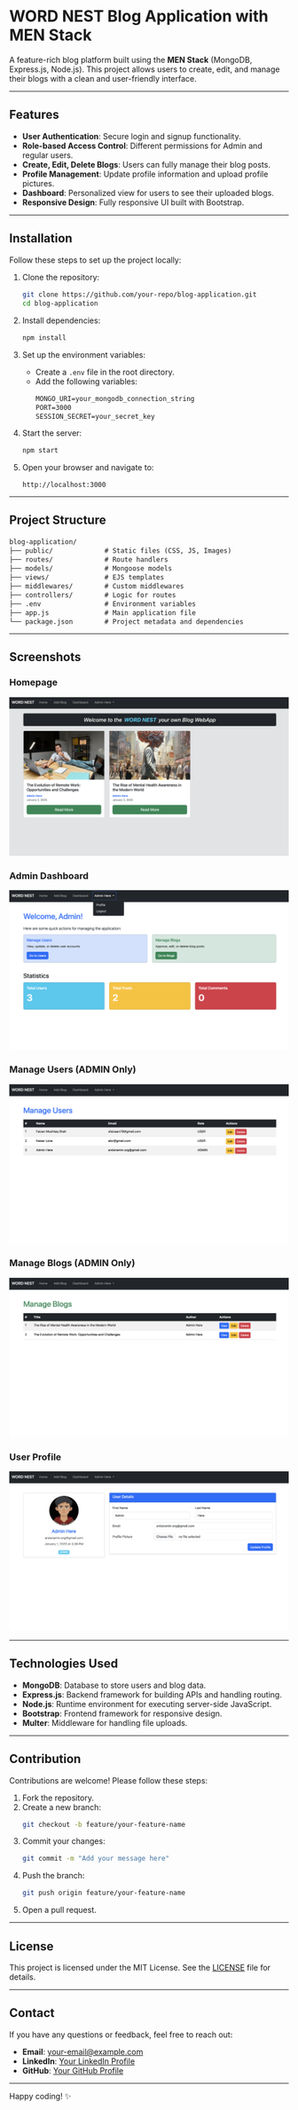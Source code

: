 # WORD NEST Blog Application with MEN Stack

A feature-rich blog platform built using the **MEN Stack** (MongoDB, Express.js, Node.js). This project allows users to create, edit, and manage their blogs with a clean and user-friendly interface.

---

## Features

- **User Authentication**: Secure login and signup functionality.
- **Role-based Access Control**: Different permissions for Admin and regular users.
- **Create, Edit, Delete Blogs**: Users can fully manage their blog posts.
- **Profile Management**: Update profile information and upload profile pictures.
- **Dashboard**: Personalized view for users to see their uploaded blogs.
- **Responsive Design**: Fully responsive UI built with Bootstrap.

---

## Installation

Follow these steps to set up the project locally:

1. Clone the repository:

   ```bash
   git clone https://github.com/your-repo/blog-application.git
   cd blog-application
   ```

2. Install dependencies:

   ```bash
   npm install
   ```

3. Set up the environment variables:

   - Create a `.env` file in the root directory.
   - Add the following variables:
     ```env
     MONGO_URI=your_mongodb_connection_string
     PORT=3000
     SESSION_SECRET=your_secret_key
     ```

4. Start the server:

   ```bash
   npm start
   ```

5. Open your browser and navigate to:
   ```
   http://localhost:3000
   ```

---

## Project Structure

```plaintext
blog-application/
├── public/             # Static files (CSS, JS, Images)
├── routes/             # Route handlers
├── models/             # Mongoose models
├── views/              # EJS templates
├── middlewares/        # Custom middlewares
├── controllers/        # Logic for routes
├── .env                # Environment variables
├── app.js              # Main application file
└── package.json        # Project metadata and dependencies
```

---

## Screenshots

### Homepage

![Homepage](./screenshots/home.png)

### Admin Dashboard

![Admin Dashboard](./screenshots/dashboard.png)

### Manage Users (ADMIN Only)

![Blog Editor](./screenshots/manage_users.png)

### Manage Blogs (ADMIN Only)

![Blog Editor](./screenshots/manage_blogs.png)

### User Profile

![User Profile](./screenshots/profile.png)

---

## Technologies Used

- **MongoDB**: Database to store users and blog data.
- **Express.js**: Backend framework for building APIs and handling routing.
- **Node.js**: Runtime environment for executing server-side JavaScript.
- **Bootstrap**: Frontend framework for responsive design.
- **Multer**: Middleware for handling file uploads.

---

## Contribution

Contributions are welcome! Please follow these steps:

1. Fork the repository.
2. Create a new branch:
   ```bash
   git checkout -b feature/your-feature-name
   ```
3. Commit your changes:
   ```bash
   git commit -m "Add your message here"
   ```
4. Push the branch:
   ```bash
   git push origin feature/your-feature-name
   ```
5. Open a pull request.

---

## License

This project is licensed under the MIT License. See the [LICENSE](LICENSE) file for details.

---

## Contact

If you have any questions or feedback, feel free to reach out:

- **Email**: your-email@example.com
- **LinkedIn**: [Your LinkedIn Profile](https://linkedin.com/in/your-profile)
- **GitHub**: [Your GitHub Profile](https://github.com/your-profile)

---

Happy coding! ✨
